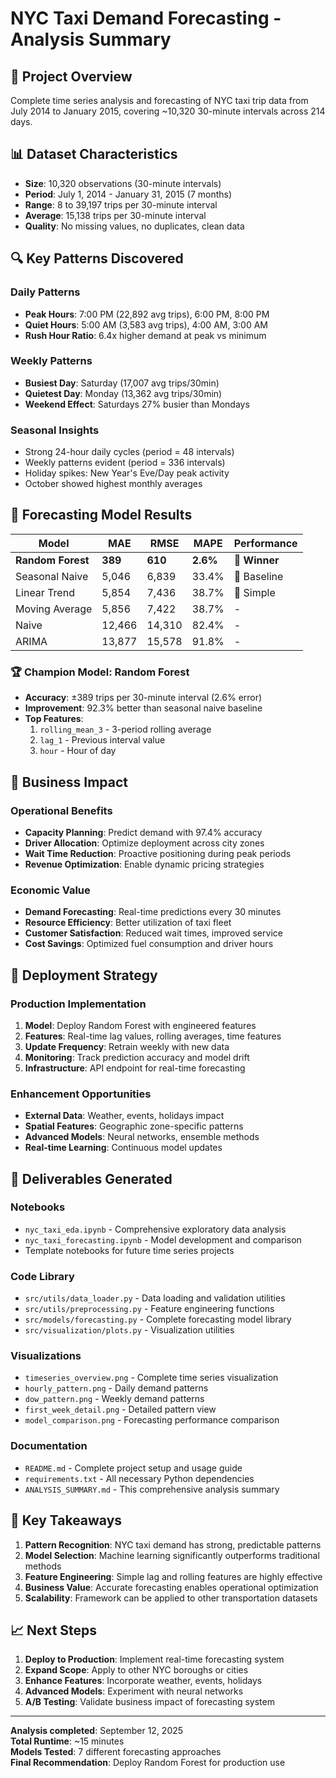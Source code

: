 # NYC Taxi Demand Forecasting - Analysis Summary

## 🚖 Project Overview
Complete time series analysis and forecasting of NYC taxi trip data from July 2014 to January 2015, covering ~10,320 30-minute intervals across 214 days.

## 📊 Dataset Characteristics
- **Size**: 10,320 observations (30-minute intervals)
- **Period**: July 1, 2014 - January 31, 2015 (7 months)
- **Range**: 8 to 39,197 trips per 30-minute interval
- **Average**: 15,138 trips per 30-minute interval
- **Quality**: No missing values, no duplicates, clean data

## 🔍 Key Patterns Discovered

### Daily Patterns
- **Peak Hours**: 7:00 PM (22,892 avg trips), 6:00 PM, 8:00 PM
- **Quiet Hours**: 5:00 AM (3,583 avg trips), 4:00 AM, 3:00 AM
- **Rush Hour Ratio**: 6.4x higher demand at peak vs minimum

### Weekly Patterns
- **Busiest Day**: Saturday (17,007 avg trips/30min)
- **Quietest Day**: Monday (13,362 avg trips/30min)
- **Weekend Effect**: Saturdays 27% busier than Mondays

### Seasonal Insights
- Strong 24-hour daily cycles (period = 48 intervals)
- Weekly patterns evident (period = 336 intervals)
- Holiday spikes: New Year's Eve/Day peak activity
- October showed highest monthly averages

## 🤖 Forecasting Model Results

| Model | MAE | RMSE | MAPE | Performance |
|-------|-----|------|------|-------------|
| **Random Forest** | **389** | **610** | **2.6%** | 🥇 **Winner** |
| Seasonal Naive | 5,046 | 6,839 | 33.4% | 🥈 Baseline |
| Linear Trend | 5,854 | 7,436 | 38.7% | 🥉 Simple |
| Moving Average | 5,856 | 7,422 | 38.7% | - |
| Naive | 12,466 | 14,310 | 82.4% | - |
| ARIMA | 13,877 | 15,578 | 91.8% | - |

### 🏆 Champion Model: Random Forest
- **Accuracy**: ±389 trips per 30-minute interval (2.6% error)
- **Improvement**: 92.3% better than seasonal naive baseline
- **Top Features**: 
  1. `rolling_mean_3` - 3-period rolling average
  2. `lag_1` - Previous interval value
  3. `hour` - Hour of day

## 💼 Business Impact

### Operational Benefits
- **Capacity Planning**: Predict demand with 97.4% accuracy
- **Driver Allocation**: Optimize deployment across city zones
- **Wait Time Reduction**: Proactive positioning during peak periods
- **Revenue Optimization**: Enable dynamic pricing strategies

### Economic Value
- **Demand Forecasting**: Real-time predictions every 30 minutes
- **Resource Efficiency**: Better utilization of taxi fleet
- **Customer Satisfaction**: Reduced wait times, improved service
- **Cost Savings**: Optimized fuel consumption and driver hours

## 🚀 Deployment Strategy

### Production Implementation
1. **Model**: Deploy Random Forest with engineered features
2. **Features**: Real-time lag values, rolling averages, time features
3. **Update Frequency**: Retrain weekly with new data
4. **Monitoring**: Track prediction accuracy and model drift
5. **Infrastructure**: API endpoint for real-time forecasting

### Enhancement Opportunities
- **External Data**: Weather, events, holidays impact
- **Spatial Features**: Geographic zone-specific patterns
- **Advanced Models**: Neural networks, ensemble methods
- **Real-time Learning**: Continuous model updates

## 📁 Deliverables Generated

### Notebooks
- `nyc_taxi_eda.ipynb` - Comprehensive exploratory data analysis
- `nyc_taxi_forecasting.ipynb` - Model development and comparison
- Template notebooks for future time series projects

### Code Library
- `src/utils/data_loader.py` - Data loading and validation utilities
- `src/utils/preprocessing.py` - Feature engineering functions
- `src/models/forecasting.py` - Complete forecasting model library
- `src/visualization/plots.py` - Visualization utilities

### Visualizations
- `timeseries_overview.png` - Complete time series visualization
- `hourly_pattern.png` - Daily demand patterns
- `dow_pattern.png` - Weekly demand patterns  
- `first_week_detail.png` - Detailed pattern view
- `model_comparison.png` - Forecasting performance comparison

### Documentation
- `README.md` - Complete project setup and usage guide
- `requirements.txt` - All necessary Python dependencies
- `ANALYSIS_SUMMARY.md` - This comprehensive analysis summary

## 🎯 Key Takeaways

1. **Pattern Recognition**: NYC taxi demand has strong, predictable patterns
2. **Model Selection**: Machine learning significantly outperforms traditional methods
3. **Feature Engineering**: Simple lag and rolling features are highly effective
4. **Business Value**: Accurate forecasting enables operational optimization
5. **Scalability**: Framework can be applied to other transportation datasets

## 📈 Next Steps

1. **Deploy to Production**: Implement real-time forecasting system
2. **Expand Scope**: Apply to other NYC boroughs or cities  
3. **Enhance Features**: Incorporate weather, events, holidays
4. **Advanced Models**: Experiment with neural networks
5. **A/B Testing**: Validate business impact of forecasting system

---

**Analysis completed**: September 12, 2025  
**Total Runtime**: ~15 minutes  
**Models Tested**: 7 different forecasting approaches  
**Final Recommendation**: Deploy Random Forest for production use  